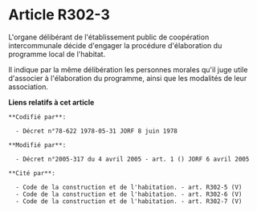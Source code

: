 # Article R302-3

L'organe délibérant de l'établissement public de coopération intercommunale décide d'engager la procédure d'élaboration du
programme local de l'habitat.

Il indique par la même délibération les personnes morales qu'il juge utile d'associer à l'élaboration du programme, ainsi que
les modalités de leur association.

**Liens relatifs à cet article**

	**Codifié par**:

	  - Décret n°78-622 1978-05-31 JORF 8 juin 1978

	**Modifié par**:

	  - Décret n°2005-317 du 4 avril 2005 - art. 1 () JORF 6 avril 2005

	**Cité par**:

	  - Code de la construction et de l'habitation. - art. R302-5 (V)
	  - Code de la construction et de l'habitation. - art. R302-6 (V)
	  - Code de la construction et de l'habitation. - art. R302-7 (V)
